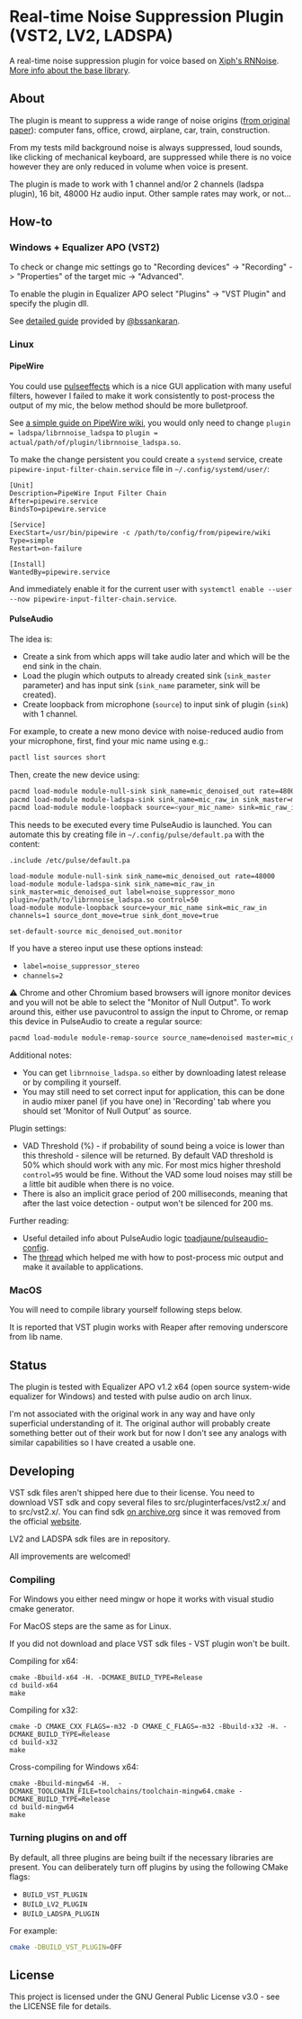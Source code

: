 # Real-time Noise Suppression Plugin (VST2, LV2, LADSPA)

A real-time noise suppression plugin for voice based on [Xiph's RNNoise](https://github.com/xiph/rnnoise). [More info about the base library](https://people.xiph.org/~jm/demo/rnnoise/).

## About

The plugin is meant to suppress a wide range of noise origins ([from original paper](https://arxiv.org/pdf/1709.08243.pdf)): computer fans, office, crowd, airplane, car, train, construction. 

From my tests mild background noise is always suppressed, loud sounds, like clicking of mechanical keyboard, are suppressed while there is no voice however they are only reduced in volume when voice is present. 

The plugin is made to work with 1 channel and/or 2 channels (ladspa plugin), 16 bit, 48000 Hz audio input. Other sample rates may work, or not...

## How-to

### Windows + Equalizer APO (VST2)

To check or change mic settings go to "Recording devices" -> "Recording" -> "Properties" of the target mic -> "Advanced".

To enable the plugin in Equalizer APO select "Plugins" -> "VST Plugin" and specify the plugin dll.

See [detailed guide](https://medium.com/@bssankaran/free-and-open-source-software-noise-cancelling-for-working-from-home-edb1b4e9764e) provided by  [@bssankaran](https://github.com/bssankaran).

### Linux

#### PipeWire

You could use [pulseeffects](https://github.com/wwmm/pulseeffects) which is a nice GUI application with many useful filters, however I failed to make it work consistently to post-process the output of my mic, the below method should be more bulletproof. 

See [a simple guide on PipeWire wiki](https://gitlab.freedesktop.org/pipewire/pipewire/-/wikis/Filter-Chain#rnnoise-example), you would only need to change `plugin = ladspa/librnnoise_ladspa` to `plugin = actual/path/of/plugin/librnnoise_ladspa.so`.

To make the change persistent you could create a `systemd` service, create `pipewire-input-filter-chain.service` file in `~/.config/systemd/user/`:

```
[Unit]
Description=PipeWire Input Filter Chain
After=pipewire.service
BindsTo=pipewire.service

[Service]
ExecStart=/usr/bin/pipewire -c /path/to/config/from/pipewire/wiki
Type=simple
Restart=on-failure

[Install]
WantedBy=pipewire.service
```

And immediately enable it for the current user with `systemctl enable --user --now pipewire-input-filter-chain.service`.

#### PulseAudio

The idea is:

- Create a sink from which apps will take audio later and which will be the end sink in the chain.
- Load the plugin which outputs to already created sink (`sink_master` parameter) and has input sink (`sink_name` parameter, sink will be created).
- Create loopback from microphone (`source`) to input sink of plugin (`sink`) with 1 channel.

For example, to create a new mono device with noise-reduced audio from your microphone, first, find your mic name using e.g.:
```sh
pactl list sources short
```

Then, create the new device using:
```sh
pacmd load-module module-null-sink sink_name=mic_denoised_out rate=48000
pacmd load-module module-ladspa-sink sink_name=mic_raw_in sink_master=mic_denoised_out label=noise_suppressor_mono plugin=/path/to/librnnoise_ladspa.so control=50
pacmd load-module module-loopback source=<your_mic_name> sink=mic_raw_in channels=1 source_dont_move=true sink_dont_move=true
```

This needs to be executed every time PulseAudio is launched.
You can automate this by creating file in `~/.config/pulse/default.pa` with the content:

```
.include /etc/pulse/default.pa

load-module module-null-sink sink_name=mic_denoised_out rate=48000
load-module module-ladspa-sink sink_name=mic_raw_in sink_master=mic_denoised_out label=noise_suppressor_mono plugin=/path/to/librnnoise_ladspa.so control=50
load-module module-loopback source=your_mic_name sink=mic_raw_in channels=1 source_dont_move=true sink_dont_move=true

set-default-source mic_denoised_out.monitor
```

If you have a stereo input use these options instead:

- `label=noise_suppressor_stereo`
- `channels=2`

:warning: Chrome and other Chromium based browsers will ignore monitor devices and you will not be able to select the "Monitor of Null Output".
To work around this, either use pavucontrol to assign the input to Chrome, or remap this device in PulseAudio to create a regular source:

```sh
pacmd load-module module-remap-source source_name=denoised master=mic_denoised_out.monitor channels=1
```

Additional notes:
- You can get `librnnoise_ladspa.so` either by downloading latest release or by compiling it yourself.
- You may still need to set correct input for application, this can be done in audio mixer panel (if you have one) in 'Recording' tab where you should set 'Monitor of Null Output' as source.

Plugin settings:

- VAD Threshold (%) - if probability of sound being a voice is lower than this threshold - silence will be returned.
  By default VAD threshold is 50% which should work with any mic. For most mics higher threshold `control=95` would be fine.
  Without the VAD some loud noises may still be a little bit audible when there is no voice.
- There is also an implicit grace period of 200 milliseconds, meaning that after the last voice detection - output won't be silenced for 200 ms.

Further reading:

- Useful detailed info about PulseAudio logic [toadjaune/pulseaudio-config](https://github.com/toadjaune/pulseaudio-config).
- The [thread](https://bugs.freedesktop.org/show_bug.cgi?id=101043) which helped me with how to post-process mic output and make it available to applications.

### MacOS

You will need to compile library yourself following steps below.

It is reported that VST plugin works with Reaper after removing underscore from lib name.

## Status

The plugin is tested with Equalizer APO v1.2 x64 (open source system-wide equalizer for Windows) and tested with pulse audio on arch linux.

I'm not associated with the original work in any way and have only superficial understanding of it. The original author will probably create something better out of their work but for now I don't see any analogs with similar capabilities so I have created a usable one.

## Developing

VST sdk files aren't shipped here due to their license. You need to download VST sdk and copy several files to src/pluginterfaces/vst2.x/ and to src/vst2.x/. You can find sdk [on archive.org](https://archive.org/details/VST2SDK) since it was removed from the official [website](https://www.steinberg.net/en/company/developers.html).

LV2 and LADSPA sdk files are in repository.

All improvements are welcomed!

### Compiling

For Windows you either need mingw or hope it works with visual studio cmake generator.

For MacOS steps are the same as for Linux.

If you did not download and place VST sdk files - VST plugin won't be built.

Compiling for x64:
```
cmake -Bbuild-x64 -H. -DCMAKE_BUILD_TYPE=Release
cd build-x64
make 
```

Compiling for x32:
```
cmake -D CMAKE_CXX_FLAGS=-m32 -D CMAKE_C_FLAGS=-m32 -Bbuild-x32 -H. -DCMAKE_BUILD_TYPE=Release
cd build-x32
make
```

Cross-compiling for Windows x64:
```
cmake -Bbuild-mingw64 -H.  -DCMAKE_TOOLCHAIN_FILE=toolchains/toolchain-mingw64.cmake -DCMAKE_BUILD_TYPE=Release
cd build-mingw64
make
```

### Turning plugins on and off

By default, all three plugins are being built if the necessary libraries are present.
You can deliberately turn off plugins by using the following CMake flags:

- `BUILD_VST_PLUGIN`
- `BUILD_LV2_PLUGIN`
- `BUILD_LADSPA_PLUGIN`

For example:

```sh
cmake -DBUILD_VST_PLUGIN=OFF
```

## License

This project is licensed under the GNU General Public License v3.0 - see the LICENSE file for details.
